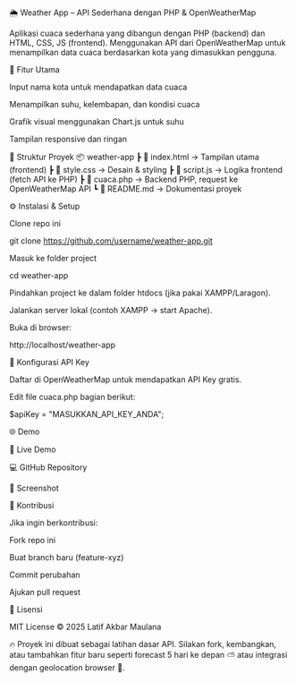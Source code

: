 🌦️ Weather App – API Sederhana dengan PHP & OpenWeatherMap

Aplikasi cuaca sederhana yang dibangun dengan PHP (backend) dan HTML, CSS, JS (frontend).
Menggunakan API dari OpenWeatherMap
 untuk menampilkan data cuaca berdasarkan kota yang dimasukkan pengguna.

🚀 Fitur Utama

Input nama kota untuk mendapatkan data cuaca

Menampilkan suhu, kelembapan, dan kondisi cuaca

Grafik visual menggunakan Chart.js untuk suhu

Tampilan responsive dan ringan

📂 Struktur Proyek
📦 weather-app
 ┣ 📜 index.html      → Tampilan utama (frontend)
 ┣ 📜 style.css       → Desain & styling
 ┣ 📜 script.js       → Logika frontend (fetch API ke PHP)
 ┣ 📜 cuaca.php       → Backend PHP, request ke OpenWeatherMap API
 ┗ 📜 README.md       → Dokumentasi proyek

⚙️ Instalasi & Setup

Clone repo ini

git clone https://github.com/username/weather-app.git


Masuk ke folder project

cd weather-app


Pindahkan project ke dalam folder htdocs (jika pakai XAMPP/Laragon).

Jalankan server lokal (contoh XAMPP → start Apache).

Buka di browser:

http://localhost/weather-app

🔑 Konfigurasi API Key

Daftar di OpenWeatherMap
 untuk mendapatkan API Key gratis.

Edit file cuaca.php bagian berikut:

$apiKey = "MASUKKAN_API_KEY_ANDA";

🌐 Demo

🔗 Live Demo

💻 GitHub Repository

📸 Screenshot

🤝 Kontribusi

Jika ingin berkontribusi:

Fork repo ini

Buat branch baru (feature-xyz)

Commit perubahan

Ajukan pull request

📜 Lisensi

MIT License © 2025 Latif Akbar Maulana

🔥 Proyek ini dibuat sebagai latihan dasar API.
Silakan fork, kembangkan, atau tambahkan fitur baru seperti forecast 5 hari ke depan ⛅ atau integrasi dengan geolocation browser 📍.